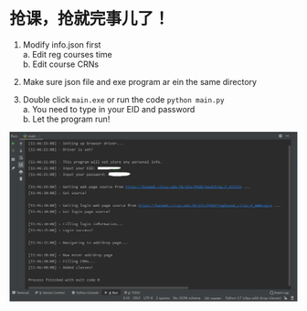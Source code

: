 # 抢课，抢就完事儿了！

1. Modify info.json first  
   a. Edit reg courses time  
   b. Edit course CRNs  
   
2. Make sure json file and exe program ar ein the same directory  

3. Double click `main.exe` or run the code `python main.py`  
   a. You need to type in your EID and password  
   b. Let the program run!  

![run](/run_result.png)
